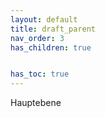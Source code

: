 ```yaml
---
layout: default
title: draft_parent
nav_order: 3
has_children: true


has_toc: true
---
```


Hauptebene
